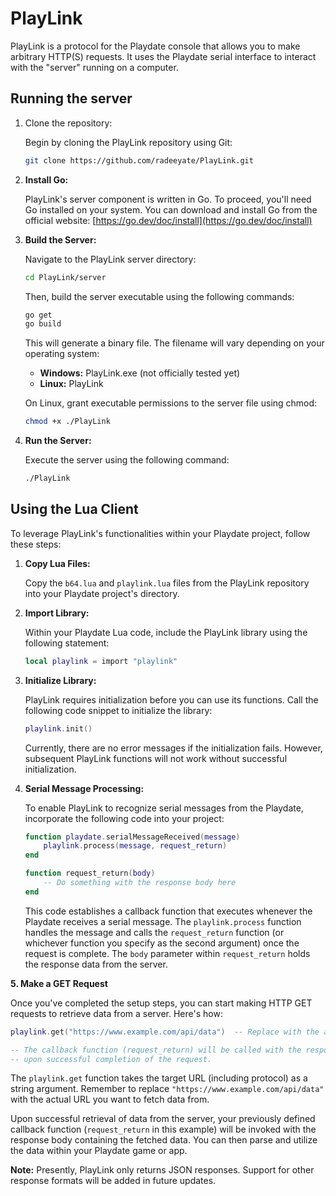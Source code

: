 # PlayLink

PlayLink is a protocol for the Playdate console that allows you to make arbitrary HTTP(S) requests.
It uses the Playdate serial interface to interact with the "server" running on a computer.

## Running the server

1. Clone the repository:

    Begin by cloning the PlayLink repository using Git:

    ```bash
    git clone https://github.com/radeeyate/PlayLink.git
    ```

2. **Install Go:**

   PlayLink's server component is written in Go. To proceed, you'll need Go installed on your system. You can download and install Go from the official website: [https://go.dev/doc/install](https://go.dev/doc/install)

3. **Build the Server:**

   Navigate to the PlayLink server directory:

   ```bash
   cd PlayLink/server
   ```

   Then, build the server executable using the following commands:

   ```bash
   go get
   go build
   ```

   This will generate a binary file. The filename will vary depending on your operating system:

   - **Windows:** PlayLink.exe (not officially tested yet)
   - **Linux:** PlayLink

   On Linux, grant executable permissions to the server file using chmod:

   ```bash
   chmod +x ./PlayLink
   ```

4. **Run the Server:**

   Execute the server using the following command:

   ```bash
   ./PlayLink
   ```

## Using the Lua Client

To leverage PlayLink's functionalities within your Playdate project, follow these steps:

1. **Copy Lua Files:**

   Copy the `b64.lua` and `playlink.lua` files from the PlayLink repository into your Playdate project's directory.

2. **Import Library:**

   Within your Playdate Lua code, include the PlayLink library using the following statement:

   ```lua
   local playlink = import "playlink"
   ```

3. **Initialize Library:**

   PlayLink requires initialization before you can use its functions. Call the following code snippet to initialize the library:

   ```lua
   playlink.init()
   ```

   Currently, there are no error messages if the initialization fails. However, subsequent PlayLink functions will not work without successful initialization.

4. **Serial Message Processing:**

   To enable PlayLink to recognize serial messages from the Playdate, incorporate the following code into your project:

   ```lua
   function playdate.serialMessageReceived(message)
       playlink.process(message, request_return)
   end

   function request_return(body)
       -- Do something with the response body here
   end
   ```

   This code establishes a callback function that executes whenever the Playdate receives a serial message. The `playlink.process` function handles the message and calls the `request_return` function (or whichever function you specify as the second argument) once the request is complete. The `body` parameter within `request_return` holds the response data from the server.

**5. Make a GET Request**

   Once you've completed the setup steps, you can start making HTTP GET requests to retrieve data from a server. Here's how:

   ```lua
   playlink.get("https://www.example.com/api/data")  -- Replace with the actual URL

   -- The callback function (request_return) will be called with the response body
   -- upon successful completion of the request.
   ```

   The `playlink.get` function takes the target URL (including protocol) as a string argument. Remember to replace `"https://www.example.com/api/data"` with the actual URL you want to fetch data from.

   Upon successful retrieval of data from the server, your previously defined callback function (`request_return` in this example) will be invoked with the response body containing the fetched data. You can then parse and utilize the data within your Playdate game or app.

**Note:** Presently, PlayLink only returns JSON responses. Support for other response formats will be added in future updates.

